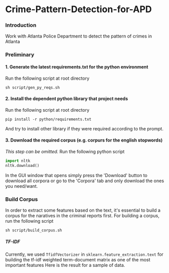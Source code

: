 Crime-Pattern-Detection-for-APD
===
### Introduction
Work with Atlanta Police Department to detect the pattern of crimes in Atlanta

### Preliminary

#### 1. Generate the latest requirements.txt for the python environment
Run the following script at root directory
```shell
sh script/gen_py_reqs.sh
```

#### 2. Install the dependent python library that project needs
Run the following script at root directory
```shell
pip install -r python/requirements.txt
```
And try to install other library if they were required according to the prompt.

#### 3. Download the required corpus (e.g. corpurs for the english stopwords)
*This step can be omitted.*
Run the following python script
```python
import nltk
nltk.download()
```
In the GUI window that opens simply press the 'Download' button to download all corpora or go to the 'Corpora' tab and only download the ones you need/want.

### Build Corpus
In order to extract some features based on the text, it's essential to build a corpus for the naratives in the criminal reports first. 
For building a corpus, run the following script
```shell
sh script/build_corpus.sh
```
##### TF-IDF
Currently, we used `TfidfVectorizer` in `sklearn.feature_extraction.text` for building the tf-idf weighted term-document matrix as one of the most important features
Here is the result for a sample of data.






